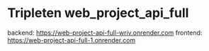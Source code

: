 # Tripleten web_project_api_full
backend: https://web-project-api-full-wriv.onrender.com 
frontend: https://web-project-api-full-1.onrender.com